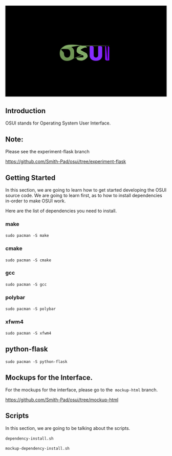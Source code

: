 <img src="./osui-logo.png"></img>

## Introduction

OSUI stands for Operating System User Interface. 



## Note:

Please see the experiment-flask branch

https://github.com/Smith-Pad/osui/tree/experiment-flask



## Getting Started

In this section, we are going to learn how to get started developing the OSUI 
source code.  We are going to learn first, as to how to install dependencies
in-order to make OSUI work.

Here are the list of dependencies you need to install.

### make

`sudo pacman -S make`

### cmake

`sudo pacman -S cmake`

### gcc

`sudo pacman -S gcc`

### polybar

`sudo pacman -S polybar`

### xfwm4

`sudo pacman -S xfwm4`

## python-flask

`sudo pacman -S python-flask`

## Mockups for the Interface.

For the mockups for the interface, please go to the  `mockup-html` branch.

https://github.com/Smith-Pad/osui/tree/mockup-html

## Scripts

In this section, we are going to be talking about the scripts.

`dependency-install.sh`

`mockup-dependency-install.sh`